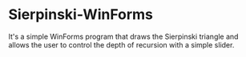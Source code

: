 # Sierpinski-WinForms

It's a simple WinForms program that draws the Sierpinski triangle and allows the user to control the depth of recursion with a simple slider.
